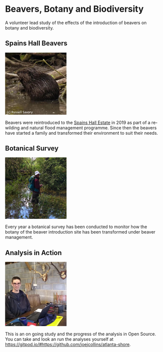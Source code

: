# Beavers, Botany and Biodiversity

A volunteer lead study of the effects of the introduction of beavers
on botany and biodiversity.

## Spains Hall Beavers

<img src="./docs/images/beaver.jpg" alt="survey" width="200"/>

Beavers were reintroduced to the [Spains Hall Estate](https://www.spainshallestate.co.uk/nfm_beavers)
in 2019 
as part of a re-wilding and natural flood management programme.
Since then the beavers have started a family
and transformed their environment to suit their needs.

## Botanical Survey

<img src="./docs/images/botanical-survey.jpg" alt="survey" width="200"/>

Every year a botanical survey has been conducted to monitor how the botany
of the beaver introduction site has been transformed under beaver management.

## Analysis in Action

<img src="./docs/images/data-management.jpg" alt="survey" width="200"/>

This is an on going study and the progress of the analysis in Open Source.
You can take and look an run the analyses yourself at
<https://gitpod.io/#https://github.com/joejcollins/atlanta-shore>.
